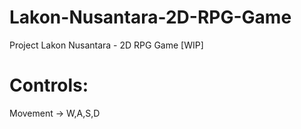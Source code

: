 # Lakon-Nusantara-2D-RPG-Game
Project Lakon Nusantara - 2D RPG Game [WIP]

# Controls:
Movement -> W,A,S,D
